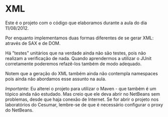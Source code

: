 XML
========

Este é o projeto com o código que elaboramos durante a aula do dia 11/08/2012.

Por enquanto implementamos duas formas diferentes de se gerar XML: através de SAX e de DOM.

Há "testes" unitários que na verdade ainda não são testes, pois não realizam a verificação de nada. Quando aprendermos a utilizar o JUnit corretamente poderemos refazê-los também de modo adequado.

Notem que a geração do XML também ainda não contempla namespaces pois ainda não abordamos esse assunto na aula.

*Importante*: Eu alterei o projeto para utilizar o Maven - que também é um tópico ainda não estudado. Mas creio que ele deva abrir no NetBeans sem problemas, desde que haja conexão de Internet. Se for abrir o projeto nos laboratórios do Cesumar, lembre-se de que é necessário configurar o proxy do NetBeans.

